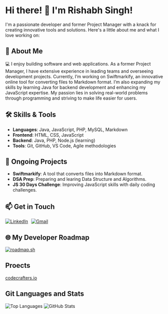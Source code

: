 # Hi there! 👋 I'm Rishabh Singh!

I'm a passionate developer and former Project Manager with a knack for creating innovative tools and solutions. Here's a little about me and what I love working on:

## 🚀 About Me
💻 I enjoy building software and web applications. As a former Project Manager, I have extensive experience in leading teams and overseeing development projects. Currently, I’m working on Swiftmarkify, an innovative online tool for converting files to Markdown format. I’m also expanding my skills by learning Java for backend development and enhancing my JavaScript expertise. My passion lies in solving real-world problems through programming and striving to make life easier for users.

## 🛠️ Skills & Tools
- **Languages**: Java, JavaScript, PHP, MySQL, Markdown
- **Frontend**: HTML, CSS, JavaScript
- **Backend**: Java, PHP, Node.js (learning)
- **Tools**: Git, GitHub, VS Code, Agile methodologies

## 🌱 Ongoing Projects
- **Swiftmarkify**: A tool that converts files into Markdown format.
- **DSA Prep**: Preparing and learing Data Structure and Algorithms.
- **JS 30 Days Challenge**: Improving JavaScript skills with daily coding challenges.

## 📫 Get in Touch
<div style="display: flex; gap: 10px;">
  <a href="https://www.linkedin.com/in/rishabh-singh-2715bb268/">
    <img src="https://img.shields.io/badge/LinkedIn-Connect%20with%20me-%230A66C2?style=flat&logo=linkedin&logoColor=white" alt="LinkedIn" />
  </a>
  <a href="mailto:singhrishabhj19@gmail.com">
    <img src="https://img.shields.io/badge/Gmail-Email%20Me-%23D14836?style=flat&logo=gmail&logoColor=white" alt="Gmail" />
  </a>
</div>

## 🌐 My Developer Roadmap

[![roadmap.sh](https://roadmap.sh/card/wide/66e53a66f34c8868ec26a7be?variant=dark&roadmaps=java)](https://roadmap.sh)

## Proects
[codecrafters.io](https://backend.codecrafters.io/progress/shell/23405de6-f754-4927-94ba-d1a04d7c7864)

## Git Languages and Stats
![Top Languages](https://github-readme-stats.vercel.app/api/top-langs/?username=singhrishabhj&layout=compact&langs_count=6&theme=radical)
![GitHub Stats](https://github-readme-stats.vercel.app/api?username=singhrishabhj&show_icons=true&theme=radical)




